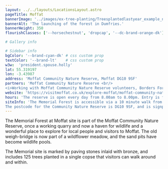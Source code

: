 ```yaml
---
layout: ../../layouts/LocationsLayout.astro
pageTitle: Moffat
bannerImage: '../images/ex-tree-planting/Treesplantedlastyear_example_notRTDGplantings.jpg'
bannerAlt: 'The launching of the forest in Dumfries.'
bannerHeight: 350
flourishClasses: ['--horsechestnut', 'dropcap', '--dc-brand-orange-dk']

# Gallery info

# Sidebar info
bgColor: '--brand-cyan-dk' # css custom prop
textColor: '--brand-lt'    # css custom prop
w3w:  'president.spouse.holly'
lat: 55.319197
lon: -3.43987
address: 'Moffat Community Nature Reserve, Moffat DG10 9SF'
partners: 'Moffat Community Nature Reserve <br/>
<i>Working with Moffat Community Nature Reserve volunteers, Borders Forest Trust and BFT volunteers, Moffat Academy (tbd), and individual community members.</i>'
website: 'https://visitmoffat.co.uk/explore-moffat/moffat-community-nature-reserve'
hours: 'The reserve is open every day from 8.00am to 8.00pm. Entry is free.'
siteInfo: 'The Memorial Forest is accessible via a 10 minute walk from the Nature Reserve car park. The ground is rough in some places, and those with access concerns can also drive to the Memorial site by driving rather than walking the access road. To drive in: rather than parking in the car park, turn left just before the car park and access through a vehicle gate (please close the gate behind you). Drive straight for 2 minutes, the memorial planting site will be on your right, marked by a paving stones. <br/><br/>
The postcode for the Community Nature Reserve is DG10 9SF, and is signposted off the A701. Find the reserve by following the brown signs for the Community Nature Reserve from the A701 between Moffat and the M74.'
---
```


The Memorial Forest at Moffat site is part of the Moffat Community Nature Reserve, once a working quarry and now a haven for wildlife and a wonderful place to explore for local people and visitors to Moffat. The old weigh-bridge is now part of a wildflower meadow, and the sand pits have become wildlife pools.

The Memorial site is marked by paving stones inlaid with bronze, and includes 125 trees planted in a single copse that visitors can walk around and within.
